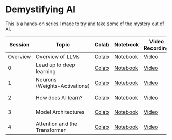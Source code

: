 # Demystifying AI

This is a hands-on series I made to try and take some of the mystery out of AI. 

| Session | Topic | Colab | Notebook | Video Recording | NotebookLM Podcast | Notes + Transcript |
|---|---|---|---|---|---|---|
| Overview | Overview of LLMs | [Colab](https://colab.research.google.com/github/patemotter/demystifying-ai/blob/main/notebooks/session_overview.ipynb) | [Notebook](https://github.com/patemotter/demystifying-ai/blob/main/notebooks/session_overview.ipynb) | [Video](https://youtu.be/TkwnVxkee20) | None | None |
| 0 | Lead up to deep learning | [Colab](https://colab.research.google.com/github/patemotter/demystifying-ai/blob/main/notebooks/session_0.ipynb) | [Notebook](https://github.com/patemotter/demystfiying-ai/blob/main/notebooks/session_0.ipynb) | [Video](https://youtu.be/vv8yuAvOEeM) | [Podcast](https://notebooklm.google.com/notebook/c5d2634c-9c38-4ee1-a7e4-62028362f648/audio) | [Notes + Transcript](https://docs.google.com/document/d/177uRFB0aovt76_AWtGl8eyhFkHGuYCqCg7kqGiZRsfk/edit?usp=sharing) |
| 1 | Neurons (Weights+Activations) | [Colab](https://colab.research.google.com/github/patemotter/demystifying-ai/blob/main/notebooks/session_1.ipynb) | [Notebook](https://github.com/patemotter/demystfiying-ai/blob/main/notebooks/session_1.ipynb) | [Video](https://youtu.be/6K_Dejgf7H4) | [Podcast](https://notebooklm.google.com/notebook/622576e7-c6e9-40fc-a25b-8fd3864d2534/audio) | [Notes + Transcript](https://docs.google.com/document/d/17Q9Z5IRzIGeTNaSVsbH0P7TgH0cdlwgwIsCnVupAcF8/edit?usp=sharing) | 
| 2 | How does AI learn? | [Colab](https://colab.research.google.com/github/patemotter/demystifying-ai/blob/main/notebooks/session_2.ipynb) | [Notebook](https://github.com/patemotter/demystifying-ai/blob/main/notebooks/session_2.ipynb) | [Video](https://youtu.be/hB2fKtV2ETE) | [Podcast](https://notebooklm.google.com/notebook/8e42b844-9fde-473f-8f73-14e15bc19cc1/audio) | [Notes + Transcript](https://docs.google.com/document/d/177uRFB0aovt76_AWtGl8eyhFkHGuYCqCg7kqGiZRsfk/edit?tab=t.r4d75d3vhki2) | 
| 3 | Model Architectures | [Colab](https://colab.research.google.com/github/patemotter/demystifying-ai/blob/main/notebooks/session_3.ipynb) | [Notebook](https://github.com/patemotter/demystifying-ai/blob/main/notebooks/session_3.ipynb) | [Video](https://youtu.be/rkpvT72adSw) | [Podcast](https://notebooklm.google.com/notebook/e0c8200a-8471-4b65-aeca-94eaa7317210/audio) | [Notes + Transcript](https://docs.google.com/document/d/1U3LO7S6CMBbb6RgCTw5HQeMt0kmGmJfbFXzWGzblf4U/edit?usp=sharing) | 
| 4 | Attention and the Transformer | [Colab](https://colab.research.google.com/github/patemotter/demystifying-ai/blob/main/notebooks/session_4.ipynb) | [Notebook](https://github.com/patemotter/demystifying-ai/blob/main/notebooks/session_4.ipynb) | [Video](https://youtu.be/lQwdZV1atrE) | [Podcast](https://notebooklm.google.com/notebook/05dc597a-17c9-406a-b0d1-8138dc05e92b/audio) | [Notes + Transcript](https://docs.google.com/document/d/1mjxzgGTmZVOLIygq-JKI0UWcCK2NjXc2TDLHCDhiCBI/edit?usp=sharing) | 
